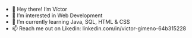 - 👋 Hey there! I’m Víctor
- 👀 I’m interested in Web Development
- 🌱 I’m currently learning Java, SQL, HTML & CSS
- 📫 Reach me out on Likedin: linkedin.com/in/victor-gimeno-64b315228
